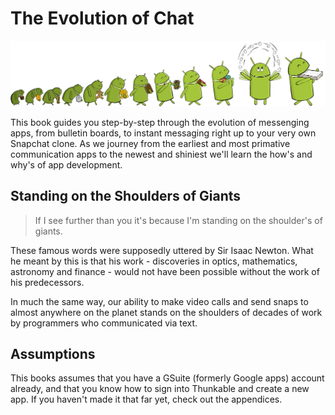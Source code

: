 # The Evolution of Chat

![android evolution](img/evolution.png)
<!-- http://www.bonkersworld.net/robot-evolution/ -->

This book guides you step-by-step through the evolution of messenging apps, from bulletin boards, to instant messaging right up to your very own Snapchat clone. As we journey from the earliest and most primative communication apps to the newest and shiniest we'll learn the how's and why's of app development.

## Standing on the Shoulders of Giants

> If I see further than you it's because I'm standing on the shoulder's of giants.

These famous words were supposedly uttered by Sir Isaac Newton. What he meant by this is that his work  - discoveries in optics, mathematics, astronomy and finance - would not have been possible without the work of his predecessors.

In much the same way, our ability to make video calls and send snaps to almost anywhere on the planet stands on the shoulders of decades of work by programmers who communicated via text.

## Assumptions

This books assumes that you have a GSuite (formerly Google apps) account already, and that you know how to sign into Thunkable and create a new app. If you haven't made it that far yet, check out the appendices.